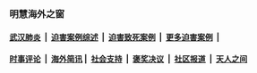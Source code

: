 
### 明慧海外之窗

####  [武汉肺炎](indexes/365.md?t=03012100) &nbsp;|&nbsp;  [迫害案例综述](indexes/328.md?t=03012100) &nbsp;|&nbsp; [迫害致死案例](indexes/277.md?t=03012100)  &nbsp;|&nbsp; [更多迫害案例](indexes/81.md?t=03012100)  &nbsp;|&nbsp; 
####  [时事评论](indexes/19.md?t=03012100) &nbsp;|&nbsp; [海外简讯](indexes/245.md?t=03012100)&nbsp;|&nbsp;  [社会支持](indexes/140.md?t=03012100) &nbsp;|&nbsp; [褒奖决议](indexes/282.md?t=03012100) &nbsp;|&nbsp; [社区报道](indexes/91.md?t=03012100)  &nbsp;|&nbsp; [天人之间](indexes/78.md?t=03012100) 

